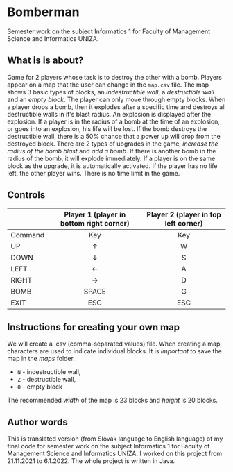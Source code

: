 # Bomberman

Semester work on the subject Informatics 1 for Faculty of Management Science and Informatics UNIZA.

## What is is about?

Game for 2 players whose task is to destroy the other with a bomb. Players appear on a map that the user can change in the `map.csv` file. The map shows 3 basic types of blocks, an _indestructible wall_, a _destructible wall_ and an _empty block_. The player can only move through empty blocks. When a player drops a bomb, then it explodes after a specific time and destroys all destructible walls in it's blast radius. An explosion is displayed after the explosion. If a player is in the radius of a bomb at the time of an explosion, or goes into an explosion, his life will be lost. If the bomb destroys the destructible wall, there is a 50% chance that a power up will drop from the destroyed block. There are 2 types of upgrades in the game, _increase the radius of the bomb blast_ and _add a bomb_. If there is another bomb in the radius of the bomb, it will explode immediately. If a player is on the same block as the upgrade, it is automatically activated. If the player has no life left, the other player wins. There is no time limit in the game.

## Controls

|         | Player 1 (player in bottom right corner)| Player 2 (player in top left corner)  |
|---------|:---------------------------------------:|:-------------------------------------:|
| Command |                   Key                   |                   Key                 |
| UP      |                    ↑                    |                    W                  |
| DOWN    |                    ↓                    |                    S                  |
| LEFT    |                    ←                    |                    A                  |
| RIGHT   |                    →                    |                    D                  |
| BOMB    |                  SPACE                  |                    G                  |
| EXIT    |                   ESC                   |                   ESC                 |

## Instructions for creating your own map

We will create a .csv (comma-separated values) file. When creating a map, characters are used to indicate individual blocks. It is _important_ to save the map in the _maps_ folder.

* `N` - indestructible wall,
* `Z` - destructible wall,
* `O` - empty block

The recommended _width_ of the map is 23 blocks and _height_ is 20 blocks.

## Author words
This is translated version (from Slovak language to English language) of my final code for semester work on the subject Informatics 1 for Faculty of Management Science and Informatics UNIZA. I worked on this project from 21.11.2021 to 6.1.2022. The whole project is written in Java.
